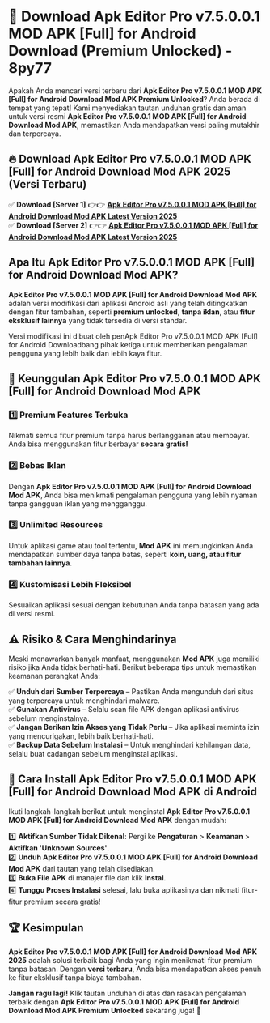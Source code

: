 # 🎯 Download Apk Editor Pro v7.5.0.0.1 MOD APK [Full] for Android Download (Premium Unlocked) -  8py77

Apakah Anda mencari versi terbaru dari **Apk Editor Pro v7.5.0.0.1 MOD APK [Full] for Android Download Mod APK Premium Unlocked**? Anda berada di tempat yang tepat! Kami menyediakan tautan unduhan gratis dan aman untuk versi resmi **Apk Editor Pro v7.5.0.0.1 MOD APK [Full] for Android Download Mod APK**, memastikan Anda mendapatkan versi paling mutakhir dan terpercaya.

## 🔥 Download Apk Editor Pro v7.5.0.0.1 MOD APK [Full] for Android Download Mod APK 2025 (Versi Terbaru)

✅ **Download [Server 1]** 👉👉 [**Apk Editor Pro v7.5.0.0.1 MOD APK [Full] for Android Download Mod APK Latest Version 2025**](https://momento.my/?title=Apk_Editor_Pro_v7.5.0.0.1_MOD_APK_[Full]_for_Android_Download)  
✅ **Download [Server 2]** 👉👉 [**Apk Editor Pro v7.5.0.0.1 MOD APK [Full] for Android Download Mod APK Latest Version 2025**](https://momento.my/?title=Apk_Editor_Pro_v7.5.0.0.1_MOD_APK_[Full]_for_Android_Download)  

## Apa Itu Apk Editor Pro v7.5.0.0.1 MOD APK [Full] for Android Download Mod APK?

**Apk Editor Pro v7.5.0.0.1 MOD APK [Full] for Android Download Mod APK** adalah versi modifikasi dari aplikasi Android asli yang telah ditingkatkan dengan fitur tambahan, seperti **premium unlocked**, **tanpa iklan**, atau **fitur eksklusif lainnya** yang tidak tersedia di versi standar.

Versi modifikasi ini dibuat oleh penApk Editor Pro v7.5.0.0.1 MOD APK [Full] for Android Downloadbang pihak ketiga untuk memberikan pengalaman pengguna yang lebih baik dan lebih kaya fitur.

## 🎯 Keunggulan Apk Editor Pro v7.5.0.0.1 MOD APK [Full] for Android Download Mod APK

### 1️⃣ Premium Features Terbuka
Nikmati semua fitur premium tanpa harus berlangganan atau membayar. Anda bisa menggunakan fitur berbayar **secara gratis!**

### 2️⃣ Bebas Iklan
Dengan **Apk Editor Pro v7.5.0.0.1 MOD APK [Full] for Android Download Mod APK**, Anda bisa menikmati pengalaman pengguna yang lebih nyaman tanpa gangguan iklan yang mengganggu.

### 3️⃣ Unlimited Resources
Untuk aplikasi game atau tool tertentu, **Mod APK** ini memungkinkan Anda mendapatkan sumber daya tanpa batas, seperti **koin, uang, atau fitur tambahan lainnya**.

### 4️⃣ Kustomisasi Lebih Fleksibel
Sesuaikan aplikasi sesuai dengan kebutuhan Anda tanpa batasan yang ada di versi resmi.

## ⚠️ Risiko & Cara Menghindarinya

Meski menawarkan banyak manfaat, menggunakan **Mod APK** juga memiliki risiko jika Anda tidak berhati-hati. Berikut beberapa tips untuk memastikan keamanan perangkat Anda:

✅ **Unduh dari Sumber Terpercaya** – Pastikan Anda mengunduh dari situs yang terpercaya untuk menghindari malware.  
✅ **Gunakan Antivirus** – Selalu scan file APK dengan aplikasi antivirus sebelum menginstalnya.  
✅ **Jangan Berikan Izin Akses yang Tidak Perlu** – Jika aplikasi meminta izin yang mencurigakan, lebih baik berhati-hati.  
✅ **Backup Data Sebelum Instalasi** – Untuk menghindari kehilangan data, selalu buat cadangan sebelum menginstal aplikasi.

## 📌 Cara Install Apk Editor Pro v7.5.0.0.1 MOD APK [Full] for Android Download Mod APK di Android

Ikuti langkah-langkah berikut untuk menginstal **Apk Editor Pro v7.5.0.0.1 MOD APK [Full] for Android Download Mod APK** dengan mudah:

1️⃣ **Aktifkan Sumber Tidak Dikenal**: Pergi ke **Pengaturan** > **Keamanan** > **Aktifkan 'Unknown Sources'**.  
2️⃣ **Unduh Apk Editor Pro v7.5.0.0.1 MOD APK [Full] for Android Download Mod APK** dari tautan yang telah disediakan.  
3️⃣ **Buka File APK** di manajer file dan klik **Instal**.  
4️⃣ **Tunggu Proses Instalasi** selesai, lalu buka aplikasinya dan nikmati fitur-fitur premium secara gratis!

## 🏆 Kesimpulan

**Apk Editor Pro v7.5.0.0.1 MOD APK [Full] for Android Download Mod APK 2025** adalah solusi terbaik bagi Anda yang ingin menikmati fitur premium tanpa batasan. Dengan **versi terbaru**, Anda bisa mendapatkan akses penuh ke fitur eksklusif tanpa biaya tambahan.

**Jangan ragu lagi!** Klik tautan unduhan di atas dan rasakan pengalaman terbaik dengan **Apk Editor Pro v7.5.0.0.1 MOD APK [Full] for Android Download Mod APK Premium Unlocked** sekarang juga! 🚀
